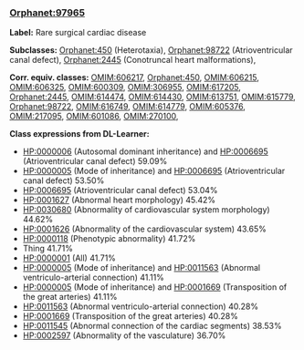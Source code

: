 
### [Orphanet:97965](http://www.orpha.net/ORDO/Orphanet_97965)
**Label:** Rare surgical cardiac disease

**Subclasses:** [Orphanet:450](http://www.orpha.net/ORDO/Orphanet_450) (Heterotaxia), [Orphanet:98722](http://www.orpha.net/ORDO/Orphanet_98722) (Atrioventricular canal defect), [Orphanet:2445](http://www.orpha.net/ORDO/Orphanet_2445) (Conotruncal heart malformations), 

**Corr. equiv. classes:** [OMIM:606217](http://purl.obolibrary.org/obo/OMIM_606217), [Orphanet:450](http://www.orpha.net/ORDO/Orphanet_450), [OMIM:606215](http://purl.obolibrary.org/obo/OMIM_606215), [OMIM:606325](http://purl.obolibrary.org/obo/OMIM_606325), [OMIM:600309](http://purl.obolibrary.org/obo/OMIM_600309), [OMIM:306955](http://purl.obolibrary.org/obo/OMIM_306955), [OMIM:617205](http://purl.obolibrary.org/obo/OMIM_617205), [Orphanet:2445](http://www.orpha.net/ORDO/Orphanet_2445), [OMIM:614474](http://purl.obolibrary.org/obo/OMIM_614474), [OMIM:614430](http://purl.obolibrary.org/obo/OMIM_614430), [OMIM:613751](http://purl.obolibrary.org/obo/OMIM_613751), [OMIM:615779](http://purl.obolibrary.org/obo/OMIM_615779), [Orphanet:98722](http://www.orpha.net/ORDO/Orphanet_98722), [OMIM:616749](http://purl.obolibrary.org/obo/OMIM_616749), [OMIM:614779](http://purl.obolibrary.org/obo/OMIM_614779), [OMIM:605376](http://purl.obolibrary.org/obo/OMIM_605376), [OMIM:217095](http://purl.obolibrary.org/obo/OMIM_217095), [OMIM:601086](http://purl.obolibrary.org/obo/OMIM_601086), [OMIM:270100](http://purl.obolibrary.org/obo/OMIM_270100), 

**Class expressions from DL-Learner:**

- [HP:0000006](http://purl.obolibrary.org/obo/HP_0000006) (Autosomal dominant inheritance) and [HP:0006695](http://purl.obolibrary.org/obo/HP_0006695) (Atrioventricular canal defect) 59.09%
- [HP:0000005](http://purl.obolibrary.org/obo/HP_0000005) (Mode of inheritance) and [HP:0006695](http://purl.obolibrary.org/obo/HP_0006695) (Atrioventricular canal defect) 53.50%
- [HP:0006695](http://purl.obolibrary.org/obo/HP_0006695) (Atrioventricular canal defect) 53.04%
- [HP:0001627](http://purl.obolibrary.org/obo/HP_0001627) (Abnormal heart morphology) 45.42%
- [HP:0030680](http://purl.obolibrary.org/obo/HP_0030680) (Abnormality of cardiovascular system morphology) 44.62%
- [HP:0001626](http://purl.obolibrary.org/obo/HP_0001626) (Abnormality of the cardiovascular system) 43.65%
- [HP:0000118](http://purl.obolibrary.org/obo/HP_0000118) (Phenotypic abnormality) 41.72%
- Thing 41.71%
- [HP:0000001](http://purl.obolibrary.org/obo/HP_0000001) (All) 41.71%
- [HP:0000005](http://purl.obolibrary.org/obo/HP_0000005) (Mode of inheritance) and [HP:0011563](http://purl.obolibrary.org/obo/HP_0011563) (Abnormal ventriculo-arterial connection) 41.11%
- [HP:0000005](http://purl.obolibrary.org/obo/HP_0000005) (Mode of inheritance) and [HP:0001669](http://purl.obolibrary.org/obo/HP_0001669) (Transposition of the great arteries) 41.11%
- [HP:0011563](http://purl.obolibrary.org/obo/HP_0011563) (Abnormal ventriculo-arterial connection) 40.28%
- [HP:0001669](http://purl.obolibrary.org/obo/HP_0001669) (Transposition of the great arteries) 40.28%
- [HP:0011545](http://purl.obolibrary.org/obo/HP_0011545) (Abnormal connection of the cardiac segments) 38.53%
- [HP:0002597](http://purl.obolibrary.org/obo/HP_0002597) (Abnormality of the vasculature) 36.70%


